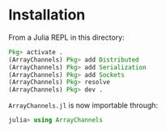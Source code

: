 # Installation

From a Julia REPL in this directory:

```julia
Pkg> activate .
(ArrayChannels) Pkg> add Distributed
(ArrayChannels) Pkg> add Serialization
(ArrayChannels) Pkg> add Sockets
(ArrayChannels) Pkg> resolve
(ArrayChannels) Pkg> dev .
```

`ArrayChannels.jl` is now importable through:

```julia
julia> using ArrayChannels
```
